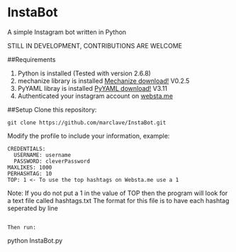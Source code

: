 InstaBot
========

A simple Instagram bot written in Python

STILL IN DEVELOPMENT, CONTRIBUTIONS ARE WELCOME

##Requirements

1. Python is installed (Tested with version 2.6.8)
2. mechanize library is installed [Mechanize download!](http://wwwsearch.sourceforge.net/mechanize/download.html) V0.2.5
3. PyYAML libray is installed [PyYAML download!](pyyaml.org/wiki/PyYAML) V3.11
4. Authenticated your instagram account on [websta.me](http://websta.me/)

##Setup
Clone this repository:
```
git clone https://github.com/marclave/InstaBot.git
```

Modify the profile to include your information, example:
```
CREDENTIALS:
  USERNAME: username
  PASSWORD: cleverPassword
MAXLIKES: 1000
PERHASHTAG: 10
TOP: 1 <- To use the top hashtags on Websta.me use a 1 
```
Note: If you do not put a 1 in the value of TOP then the program will look for a text file
called hashtags.txt
The format for this file is to have each hashtag seperated by line
```

Then run:
```
python InstaBot.py
```
